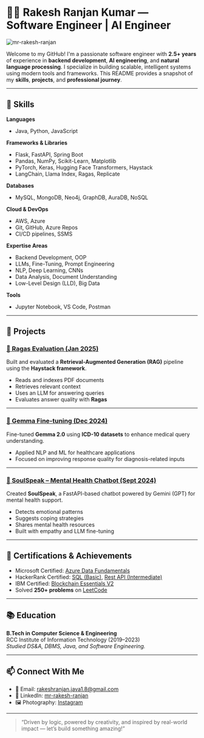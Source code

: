 # 👨‍💻 Rakesh Ranjan Kumar — Software Engineer | AI Engineer

<p align="left"> <img src="https://komarev.com/ghpvc/?username=mr-rakesh-ranjan&label=Profile%20views&color=0e75b6&style=flat" alt="mr-rakesh-ranjan" /> </p>


Welcome to my GitHub! I'm a passionate software engineer with **2.5+ years** of experience in **backend development**, **AI engineering**, and **natural language processing**. I specialize in building scalable, intelligent systems using modern tools and frameworks. This README provides a snapshot of my **skills**, **projects**, and **professional journey**.

---

## 🔧 Skills

**Languages**  
- Java, Python, JavaScript

**Frameworks & Libraries**  
- Flask, FastAPI, Spring Boot  
- Pandas, NumPy, Scikit-Learn, Matplotlib  
- PyTorch, Keras, Hugging Face Transformers, Haystack  
- LangChain, Llama Index, Ragas, Replicate

**Databases**  
- MySQL, MongoDB, Neo4j, GraphDB, AuraDB, NoSQL

**Cloud & DevOps**  
- AWS, Azure  
- Git, GitHub, Azure Repos  
- CI/CD pipelines, SSMS

**Expertise Areas**  
- Backend Development, OOP  
- LLMs, Fine-Tuning, Prompt Engineering  
- NLP, Deep Learning, CNNs  
- Data Analysis, Document Understanding  
- Low-Level Design (LLD), Big Data

**Tools**  
- Jupyter Notebook, VS Code, Postman

---

## 🚀 Projects

### [🔗 Ragas Evaluation (Jan 2025)](https://github.com/mr-rakesh-ranjan/PDF_RAG_Haystack)
Built and evaluated a **Retrieval-Augmented Generation (RAG)** pipeline using the **Haystack framework**.  
- Reads and indexes PDF documents  
- Retrieves relevant context  
- Uses an LLM for answering queries  
- Evaluates answer quality with **Ragas**

---

### [🔗 Gemma Fine-tuning (Dec 2024)](https://github.com/mr-rakesh-ranjan/gemma-finetunning)
Fine-tuned **Gemma 2.0** using **ICD-10 datasets** to enhance medical query understanding.  
- Applied NLP and ML for healthcare applications  
- Focused on improving response quality for diagnosis-related inputs

---

### [🔗 SoulSpeak – Mental Health Chatbot (Sept 2024)](https://github.com/mr-rakesh-ranjan/mental-health-support-app)
Created **SoulSpeak**, a FastAPI-based chatbot powered by Gemini (GPT) for mental health support.  
- Detects emotional patterns  
- Suggests coping strategies  
- Shares mental health resources  
- Built with empathy and LLM fine-tuning

---

## 🧠 Certifications & Achievements

- Microsoft Certified: [Azure Data Fundamentals](https://www.credly.com/badges/bd0a08a9-868c-4288-9325-5e2777a5ae28/linked_in_profile)  
- HackerRank Certified: [SQL (Basic)](https://www.hackerrank.com/certificates/4b77980d2a15), [Rest API (Intermediate)](https://www.hackerrank.com/certificates/98f651732b8f)  
- IBM Certified: [Blockchain Essentials V2](https://www.credly.com/badges/27c81a24-9135-4766-ab90-231e1c46082c/public_url)  
- Solved **250+ problems** on [LeetCode](https://leetcode.com/mr_rakesh_ranjan/)

---

## 📚 Education

**B.Tech in Computer Science & Engineering**  
RCC Institute of Information Technology (2019–2023)  
_Studied DS&A, DBMS, Java, and Software Engineering._

---

## 📫 Connect With Me

- 📧 Email: [rakeshranjan.java1.8@gmail.com](mailto:rakeshranjan.java1.8@gmail.com)  
- 🔗 LinkedIn: [mr-rakesh-ranjan](https://www.linkedin.com/in/mr-rakesh-ranjan/)  
- 🖼️ Photography: [Instagram](https://www.instagram.com/mr_rakesh__ranjan/?hl=en)

---

> “Driven by logic, powered by creativity, and inspired by real-world impact — let’s build something amazing!”

